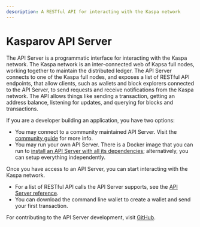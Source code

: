 ```yaml
---
description: A RESTful API for interacting with the Kaspa network
---
```


# Kasparov API Server

The API Server is a programmatic interface for interacting with the Kaspa network. The Kaspa network is an inter-connected web of Kapsa full nodes, working together to maintain the distributed ledger. The API Server connects to one of the Kaspa full nodes, and exposes a list of RESTful API endpoints, that allow clients, such as wallets and block explorers connected to the API Server, to send requests and receive notifications from the Kaspa network. The API allows things like sending a transaction, getting an address balance, listening for updates, and querying for blocks and transactions.

If you are a developer building an application, you have two options:

* You may connect to a community maintained API Server. Visit the [community guide](../../community/community-guide/) for more info.
* You may run your own API Server. There is a Docker image that you can run to [install an API Server with all its dependencies](api-server-setup-using-docker.md); alternatively, you can setup everything independently.

Once you have access to an API Server, you can start interacting with the Kaspa network.

* For a list of RESTful API calls the API Server supports, see the [API Server reference](./).
* You can download the command line wallet to create a wallet and send your first transaction.

For contributing to the API Server development, visit [GitHub](https://github.com/daglabs).

